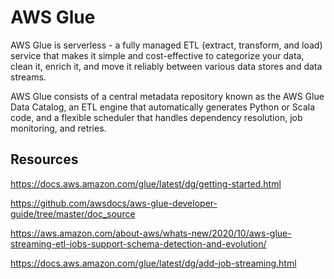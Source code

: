 # AWS Glue

AWS Glue is serverless - a fully managed ETL (extract, transform, and load) service that makes it simple and cost-effective to categorize your data, clean it, enrich it, and move it reliably between various data stores and data streams.

 AWS Glue consists of a central metadata repository known as the AWS Glue Data Catalog, an ETL engine that automatically generates Python or Scala code, and a flexible scheduler that handles dependency resolution, job monitoring, and retries.

## Resources

https://docs.aws.amazon.com/glue/latest/dg/getting-started.html

https://github.com/awsdocs/aws-glue-developer-guide/tree/master/doc_source

https://aws.amazon.com/about-aws/whats-new/2020/10/aws-glue-streaming-etl-jobs-support-schema-detection-and-evolution/

https://docs.aws.amazon.com/glue/latest/dg/add-job-streaming.html
